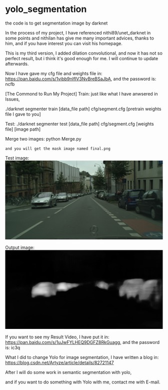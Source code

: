 # yolo_segmentation
the code is to get segmentation image by darknet

In the process of my project, I have referenced nithi89/unet_darknet in some points
and nithilan has give me many important advices, thanks to him, and if you have interest you can visit his homepage.

This is my third version, I added dilation convolutional, and now it has not so perfect result, but i think it's good enough for me. I will continue to update afterwards.

Now I have gave my cfg file and weights file in:  https://pan.baidu.com/s/1vibb9nlfIV3NvBreBSaJbA, and the password is:  ncfb

[The Commond to Run My Project]
Train: just like what I have anwsered in Issues,

 ./darknet segmenter train [data_file path] cfg/segment.cfg [pretrain weights file I gave to you] 

Test:
  ./darknet segmenter test [data_file path] cfg/segment.cfg [weights file] [image path]

Merge two images:
	python Merge.py
	
	and you will get the mask image named final.png

Test image:  
![Image text](https://github.com/ArtyZe/yolo_segmentation/blob/master/orig.png)

Output image:
![Image text](https://github.com/ArtyZe/yolo_segmentation/blob/master/pred.png)

If you want to see my Result Video, I have put it in: https://pan.baidu.com/s/1uJwFYLHEQ9DGFZ8RkGuagg, and the password is: ic3q

What I did to change Yolo for image segmentation, I have written a blog in: https://blog.csdn.net/Artyze/article/details/82721147

After I will do some work in semantic segmentation with yolo,

and if you want to do something with Yolo with me, contact me with E-mail.
  


